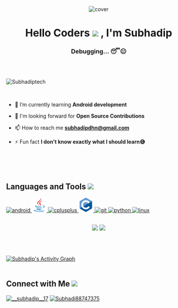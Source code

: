 
<div align="center">
<img width="80%" height = "250px" src="https://raw.githubusercontent.com/punitkmryh/punitkmryh/master/Developer.gif" alt="cover" />
</div>
<h1 align="center"> Hello Coders <img width=28 src="https://raw.githubusercontent.com/MartinHeinz/MartinHeinz/master/wave.gif" width="48px"> , I'm Subhadip </h1>
<h3 align="center">Debugging... 😴😐</h3>
<br>
<br>
<p align="left"> <img src="https://komarev.com/ghpvc/?username=Subhadiptech&label=Profile%20views&color=0e75b6&style=flat" alt="Subhadiptech" /> </p>
<br>

- 🌱 I’m currently learning **Android development**

- 🤝 I'm looking forward for  **Open Source Contributions** 

- 📫 How to reach me **subhadipdhn@gmail.com**

- ⚡ Fun fact **I don't know exactly what I should learn😅**
<br>
<br>
<br>
<h2 align="left"> Languages and Tools <img src = "https://media2.giphy.com/media/QssGEmpkyEOhBCb7e1/giphy.gif?cid=ecf05e47a0n3gi1bfqntqmob8g9aid1oyj2wr3ds3mg700bl&rid=giphy.gif" width = 35px> </h3>
<p align="left"> <a href="https://developer.android.com" target="_blank"> <img src="https://img.icons8.com/color/48/000000/android-studio--v2.png" alt="android" width="40" height="40"/> </a> 
<a href="https://www.java.com" target="_blank"> <img src="https://raw.githubusercontent.com/devicons/devicon/master/icons/java/java-original.svg" alt="java" width="40" height="40"/> </a> 
 <a href="http://www.cplusplus.org" target="_blank"> <img src="https://img.icons8.com/color/48/000000/c-plus-plus-logo.png" alt="cplusplus" width="40" height="40"/> </a>
  <a href="https://www.cprogramming.com/" target="_blank"> <img src="https://raw.githubusercontent.com/devicons/devicon/master/icons/c/c-original.svg" alt="c" width="40" height="40"/> </a> 
 <a href="https://git-scm.com/" target="_blank"> <img src="https://www.vectorlogo.zone/logos/git-scm/git-scm-icon.svg" alt="git" width="40" height="40"/> </a><a href="https://www.python.org/" target="_blank"> <img src="https://img.icons8.com/color/48/000000/python--v1.png" alt="python" width="40" height="40"/> </a><a href="https://www.linux.org/" target="_blank"> <img src="https://img.icons8.com/color/50/000000/linux.png" alt="linux" width="40" height="40"/> </a>
<br>
<br>
<p align="center">
  <img width="48%" src="https://github-readme-stats.vercel.app/api?username=Subhadiptech&show_icons=true&theme=tokyonight" />
  <img width="48%" src="https://github-readme-streak-stats.herokuapp.com/?user=Subhadiptech&theme=tokyonight" />
</p>
<br>
<br>
<br>
<a href="https://github.com/Subhadiptech/Subhadiptech"><img alt=" Subhadip's Activity Graph" src="https://activity-graph.herokuapp.com/graph?username=Subhadiptech&bg_color=1F222E&color=F8D866&line=F85D7F&point=FFFFFF&hide_border=true" /></a>
<br>
<br>
<h2 align="left"> Connect with Me <img width=80  src='https://raw.githubusercontent.com/ShahriarShafin/ShahriarShafin/main/Assets/handshake.gif'> </h2>
<p align="left">
<a href="https://instagram.com/__subhadip__17" target="_blank"><img align="center" src="https://img.icons8.com/color/48/000000/instagram-new.png" alt="__subhadip__17"/></a>
<a href="https://twitter.com/Subhadi88747375?s=08" target="_blank"><img align="center" src="https://img.icons8.com/color/48/000000/twitter--v2.png" alt="Subhadi88747375" /></a></p>

